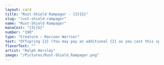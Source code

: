 ```yaml
---
layout: card
title: "Rust-Shield Rampager - {3}{G}"
slug: "rust-shield-rampager"
name: "Rust-Shield Rampager"
manaCost: "{3}{G}"
number: "190"
type: "Creature — Raccoon Warrior"
text: "Offspring {2} (You may pay an additional {2} as you cast this spell. If you do, when this creature enters, create a 1/1 token copy of it.)\nThis creature can't be blocked by creatures with power 2 or less."
flavorText: ""
artist: "Ralph Horsley"
image: "/Pictures/Rust-Shield_Rampager.png"
---
```



